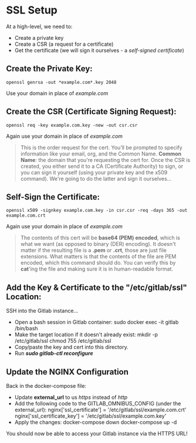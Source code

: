 # SSL Setup

At a high-level, we need to:
  - Create a private key
  - Create a CSR (a request for a certificate)
  - Get the certificate (we will sign it ourselves - a *self-signed certificate*)


## Create the Private Key:
    openssl genrsa -out *example.com*.key 2048

Use your domain in place of *example.com*


## Create the CSR (Certificate Signing Request):
    openssl req -key example.com.key -new -out csr.csr

Again use your domain in place of *example.com*

  > This is the order request for the cert.
  > You’ll be prompted to specify information like your email, org, and the Common Name.
  > **Common Name**: the domain that you’re requesting the cert for.
  > Once the CSR is created, you either send it to a CA (Certificate Authority) to sign, or you can sign it yourself (using your private key and the x509 command).
  > We're going to do the latter and sign it ourselves...


## Self-Sign the Certificate:
    openssl x509 -signkey example.com.key -in csr.csr -req -days 365 -out example.com.crt

Again use your domain in place of *example.com*

  > The contents of this cert will be **base64 (PEM) encoded**, which is what we want (as opposed to binary (DER) encoding).
  > It doesn't matter if the resulting file is a **.pem** or **.crt**, those are just file extensions. What matters is that the contents of the file are PEM encoded, which this command should do.
  > You can verify this by **cat**'ing the file and making sure it is in human-readable format.


## Add the Key & Certificate to the "/etc/gitlab/ssl" Location:
SSH into the Gitlab instance...
  - Open a bash session in Gitlab container:
    sudo docker exec -it gitlab /bin/bash
  - Make the target location if it doesn't already exist:
    mkdir -p /etc/gitlab/ssl
    chmod 755 /etc/gitlab/ssl
  - Copy/paste the key and cert into this directory.
  - Run ***sudo gitlab-ctl reconfigure***


## Update the NGINX Configuration
Back in the docker-compose file:
  - Update **external_url** to us *https* instead of *http*
  - Add the following code to the GITLAB_OMNIBUS_CONFIG (under the external_url):
      nginx['ssl_certificate'] = '/etc/gitlab/ssl/example.com.crt'
      nginx['ssl_certificate_key'] = '/etc/gitlab/ssl/example.com.key'
  - Apply the changes:
      docker-compose down
      docker-compose up -d

You should now be able to access your Gitlab instance via the HTTPS URL!

